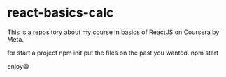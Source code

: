 # react-basics-calc
This is a repository about my course in basics of ReactJS on Coursera by Meta.

for start a project
npm init
put the files on the past you wanted.
npm start

enjoy😁
